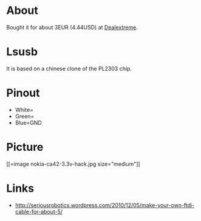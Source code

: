 # About


Bought it for about 3EUR (4.44USD) at [Dealextreme](http://www.dealextreme.com/p/data-cable-compatible-with-nokia-ca-42-446).

# Lsusb


It is based on a chinese clone of the PL2303 chip.

# Pinout


* White=
* Green=
* Blue=GND

# Picture


[[=image nokia-ca42-3.3v-hack.jpg size="medium"]]

# Links


* <http://seriousrobotics.wordpress.com/2010/12/05/make-your-own-ftdi-cable-for-about-5/>  